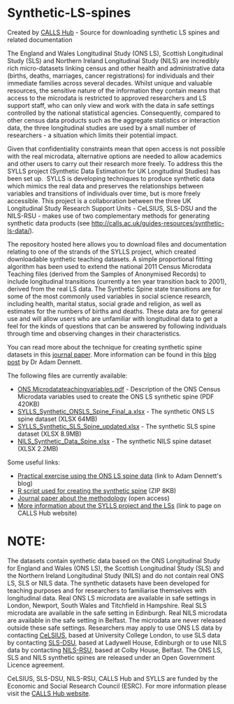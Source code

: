 # Synthetic-LS-spines
Created by <a href="http://calls.ac.uk" target="_blank">CALLS Hub</a> - Source for downloading synthetic LS spines and related documentation

The England and Wales Longitudinal Study (ONS LS), Scottish Longitudinal Study (SLS) and Northern Ireland Longitudinal Study (NILS) are incredibly rich micro-datasets linking census and other health and administrative data (births, deaths, marriages, cancer registrations) for individuals and their immediate families across several decades. Whilst unique and valuable resources, the sensitive nature of the information they contain means that access to the microdata is restricted to approved researchers and LS support staff, who can only view and work with the data in safe settings controlled by the national statistical agencies. Consequently, compared to other census data products such as the aggregate statistics or interaction data, the three longitudinal studies are used by a small number of researchers - a situation which limits their potential impact.

Given that confidentiality constraints mean that open access is not possible with the real microdata, alternative options are needed to allow academics and other users to carry out their research more freely. To address this the SYLLS project (Synthetic Data Estimation for UK Longitudinal Studies) has been set up.  SYLLS is developing techniques to produce synthetic data which mimics the real data and preserves the relationships between variables and transitions of individuals over time, but is more freely accessible. This project is a collaboration between the three UK Longitudinal Study Research Support Units - CeLSIUS, SLS-DSU and the NILS-RSU - makes use of two complementary methods for generating synthetic data products (see http://calls.ac.uk/guides-resources/synthetic-ls-data/). 

The repository hosted here allows you to download files and documentation relating to one of the strands of the SYLLS project, which created downloadable synthetic teaching datasets. A simple proportional fitting algorithm has been used to extend the national 2011 Census Microdata Teaching files (derived from the Samples of Anonymised Records) to include longitudinal transitions (currently a ten year transition back to 2001), derived from the real LS data. The Synthetic Spine state transitions are for some of the most commonly used variables in social science research, including health, marital status, social grade and religion, as well as estimates for the numbers of births and deaths. These data are for general use and will allow users who are unfamiliar with longitudinal data to get a feel for the kinds of questions that can be answered by following individuals through time and observing changes in their characteristics.

You can read more about the technique for creating synthetic spine datasets in this <a href="http://calls.ac.uk/output-entry/a-synthetic-longitudinal-study-dataset-for-england-and-wales/" target="_blank">journal paper</a>. More information can be found in this <a href="http://calls.ac.uk/2014/01/10/synthetic-data-for-the-uk-longitudinal-studies-sylls/" target="_blank">blog post</a> by Dr Adam Dennett.

The following files are currently available:

<ul>
 <li><a href="https://github.com/Fiona-C/Synthetic-LS-spines/raw/386188d3d2c5e9b06e2bb9c2eb6b9bc804538a6a/ONS%20Microdatateachingvariables.pdf" target="_blank">ONS Microdatateachingvariables.pdf</a> - Description of the ONS Census Microdata variables used to create the ONS LS synthetic spine (PDF 420KB)</li>
 <li><a href="https://github.com/Fiona-C/Synthetic-LS-spines/raw/c64bde7fff8eeb72ebe49590a3747a3481431680/SYLLS_Synthetic_ONSLS_Spine_Final_a.xlsx" target="_blank">SYLLS_Synthetic_ONSLS_Spine_Final_a.xlsx</a> - The synthetic ONS LS spine dataset (XLSX 64MB)</li>
 <li><a href="https://github.com/Fiona-C/Synthetic-LS-spines/raw/d65d6e3e749874e35927280ec7bf4a087ad66534/SYLLS_Synthetic_SLS_Spine_updated.xlsx" target="_blank">SYLLS_Synthetic_SLS_Spine_updated.xlsx</a> - The synthetic SLS spine dataset (XLSX 8.9MB)</li>
 <li><a href="https://github.com/Fiona-C/Synthetic-LS-spines/raw/7284663c585edc2e1f51ae8478279357cd3bd0dc/NILS_Synthetic_Data_Spine.xlsx" target="_blank">NILS_Synthetic_Data_Spine.xlsx</a> - The synthetic NILS spine dataset (XLSX 2.2MB)</li>
 </ul>

Some useful links:

<ul>
 	<li><a href="http://rpubs.com/adam_dennett/80649" target="_blank" rel="noopener">Practical exercise using the ONS LS spine data</a> (link to Adam Dennett's blog)</li>
 	<li><a href="http://calls.ac.uk/wp-content/uploads/ScriptForLSSpineData.R.zip" target="_blank" rel="noopener">R script used for creating the synthetic spine</a> (ZIP 8KB)</li>
 	<li><a href="http://calls.ac.uk/output-entry/a-synthetic-longitudinal-study-dataset-for-england-and-wales/" target="_blank" rel="noopener">Journal paper about the methodology</a> (open access)</li>
  <li><a href="http://calls.ac.uk/guides-resources/synthetic-ls-data/" target="_blank">More information about the SYLLS project and the LSs</a> (link to page on CALLS Hub website)</li>
</ul>

# NOTE: 
The datasets contain synthetic data based on the ONS Longitudinal Study for England and Wales (ONS LS), the Scottish Longitudinal Study (SLS) and the Northern Ireland Longitudinal Study (NILS) and do not contain real ONS LS, SLS or NILS data. The synthetic datasets have been developed for teaching purposes and for researchers to familiarise themselves with longitudinal data. Real ONS LS microdata are available in safe settings in London, Newport, South Wales and Titchfield in Hampshire. Real SLS microdata are available in the safe setting in Edinburgh. Real NILS microdata are available in the safe setting in Belfast. The microdata are never released outside these safe settings. Researchers may apply to use ONS LS data by contacting <a href="mailto:celsius@ucl.ac.uk">CeLSIUS</a>, based at University College London, to use SLS data by contacting <a href="mailto:sls@lscs.ac.uk">SLS-DSU</a>, based at Ladywell House, Edinburgh or to use NILS data by contacting <a href="mailto:rsu@nisra.gov.uk">NILS-RSU</a>, based at Colby House, Belfast. The ONS LS, SLS and NILS synthetic spines are released under an Open Government Licence agreement.


CeLSIUS, SLS-DSU, NILS-RSU, CALLS Hub and SYLLS are funded by the Economic and Social Research Council (ESRC). For more information please visit the <a href="http://calls.ac.uk" target="_blank">CALLS Hub website</a>.

